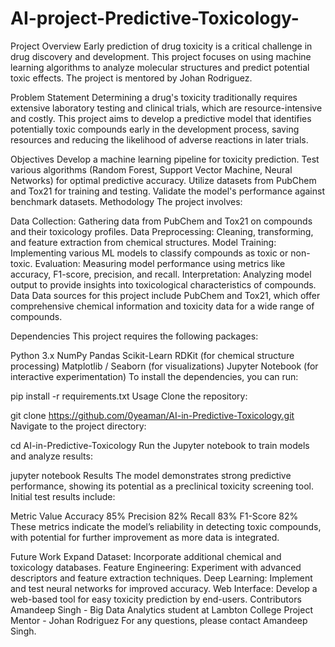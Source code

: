 # AI-project-Predictive-Toxicology-
Project Overview
Early prediction of drug toxicity is a critical challenge in drug discovery and development. This project focuses on using machine learning algorithms to analyze molecular structures and predict potential toxic effects. The project is mentored by Johan Rodriguez.

Problem Statement
Determining a drug's toxicity traditionally requires extensive laboratory testing and clinical trials, which are resource-intensive and costly. This project aims to develop a predictive model that identifies potentially toxic compounds early in the development process, saving resources and reducing the likelihood of adverse reactions in later trials.

Objectives
Develop a machine learning pipeline for toxicity prediction.
Test various algorithms (Random Forest, Support Vector Machine, Neural Networks) for optimal predictive accuracy.
Utilize datasets from PubChem and Tox21 for training and testing.
Validate the model's performance against benchmark datasets.
Methodology
The project involves:

Data Collection: Gathering data from PubChem and Tox21 on compounds and their toxicology profiles.
Data Preprocessing: Cleaning, transforming, and feature extraction from chemical structures.
Model Training: Implementing various ML models to classify compounds as toxic or non-toxic.
Evaluation: Measuring model performance using metrics like accuracy, F1-score, precision, and recall.
Interpretation: Analyzing model output to provide insights into toxicological characteristics of compounds.
Data
Data sources for this project include PubChem and Tox21, which offer comprehensive chemical information and toxicity data for a wide range of compounds.

Dependencies
This project requires the following packages:

Python 3.x
NumPy
Pandas
Scikit-Learn
RDKit (for chemical structure processing)
Matplotlib / Seaborn (for visualizations)
Jupyter Notebook (for interactive experimentation)
To install the dependencies, you can run:


pip install -r requirements.txt
Usage
Clone the repository:

git clone https://github.com/0yeaman/AI-in-Predictive-Toxicology.git
Navigate to the project directory:

cd AI-in-Predictive-Toxicology
Run the Jupyter notebook to train models and analyze results:

jupyter notebook
Results
The model demonstrates strong predictive performance, showing its potential as a preclinical toxicity screening tool. Initial test results include:

Metric	Value
Accuracy	85%
Precision	82%
Recall	83%
F1-Score	82%
These metrics indicate the model’s reliability in detecting toxic compounds, with potential for further improvement as more data is integrated.

Future Work
Expand Dataset: Incorporate additional chemical and toxicology databases.
Feature Engineering: Experiment with advanced descriptors and feature extraction techniques.
Deep Learning: Implement and test neural networks for improved accuracy.
Web Interface: Develop a web-based tool for easy toxicity prediction by end-users.
Contributors
Amandeep Singh - Big Data Analytics student at Lambton College
Project Mentor - Johan Rodriguez
For any questions, please contact Amandeep Singh.
